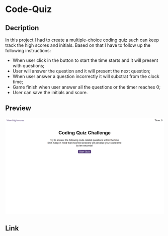 # Code-Quiz

## Decription

In this project I had to create a multiple-choice coding quiz such can keep track the high scores and initials. Based on that I have to follow up the following instructions:

* When user click in the button to start the time starts and it will present with questions;
* User will answer the question and it will present the next question;
* When user answer a question incorrectly it will subctrat from the clock time;
* Game finish when user answer all the questions or the timer reaches 0;
* User can save the initials and score.

## Preview

 ![alt text](https://github.com/felisbertotati/Code-Quiz/blob/main/starter/assets/images/screenshot.png?raw=true)
 
 ## Link

